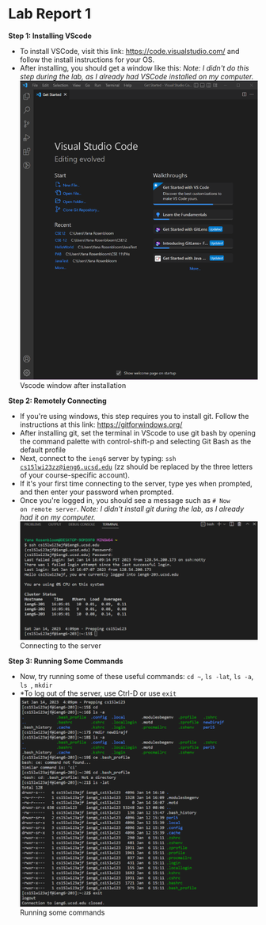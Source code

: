 # Lab Report 1
**Step 1: Installing VScode**
* To install VSCode, visit this link: https://code.visualstudio.com/ and follow the install instructions for your OS.
* After installing, you should get a window like this: 
*Note: I didn't do this step during the lab, as I already had VSCode installed on my computer.*
![Image](https://github.com/maxr0964/cse15l-lab-reports/blob/main/Vscode%20after%20install.png)
Vscode window after installation

**Step 2: Remotely Connecting**
* If you're using windows, this step requires you to install git. Follow the instructions at this link: https://gitforwindows.org/
* After installing git, set the terminal in VScode to use git bash by opening the command palette with control-shift-p and selecting Git Bash as the default profile
* Next, connect to the <code>ieng6</code> server by typing: <code>ssh cs15lwi23zz@ieng6.ucsd.edu</code> (zz should be replaced by the three letters of your course-specific account).
* If it's your first time connecting to the server, type yes when prompted, and then enter your password when prompted.
* Once you're logged in, you should see a message such as <code># Now on remote server</code>.
*Note: I didn't install git during the lab, as I already had it on my computer.*
![Image](https://github.com/maxr0964/cse15l-lab-reports/blob/4f46e76e8a55f6176b36bdaec03497850b29e0ed/connected%20with%20login.png)
Connecting to the server

**Step 3: Running Some Commands**
* Now, try running some of these useful commands: <code>cd ~</code>, <code>ls -lat</code>, <code>ls -a</code>, <code>ls <directory></code>, <code>mkdir</code>
* *To log out of the server, use Ctrl-D or use <code>exit</code>
![Image](https://github.com/maxr0964/cse15l-lab-reports/blob/4f46e76e8a55f6176b36bdaec03497850b29e0ed/ran%20some%20commands.png)
Running some commands



